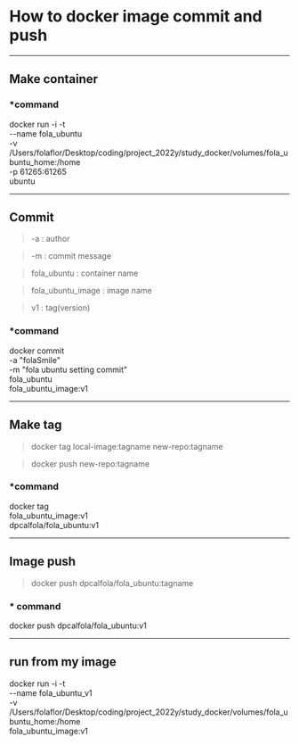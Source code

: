 # How to docker image commit and push

<hr>

## Make container

### *command

docker run -i -t \
--name fola_ubuntu \
-v /Users/folaflor/Desktop/coding/project_2022y/study_docker/volumes/fola_ubuntu_home:/home \
-p 61265:61265 \
ubuntu

<hr>

## Commit

> -a : author

> -m : commit message

> fola_ubuntu : container name

> fola_ubuntu_image : image name

> v1 : tag(version)

### *command

docker commit \
-a "folaSmile" \
-m "fola ubuntu setting commit" \
fola_ubuntu \
fola_ubuntu_image:v1

<hr>

## Make tag

> docker tag local-image:tagname new-repo:tagname

> docker push new-repo:tagname

### *command

docker tag \
fola_ubuntu_image:v1 \
dpcalfola/fola_ubuntu:v1

<hr>

## Image push

> docker push dpcalfola/fola_ubuntu:tagname
>

###  * command

docker push dpcalfola/fola_ubuntu:v1


<hr>

## run from my image

docker run -i -t \
--name fola_ubuntu_v1 \
-v /Users/folaflor/Desktop/coding/project_2022y/study_docker/volumes/fola_ubuntu_home:/home \
fola_ubuntu_image:v1
